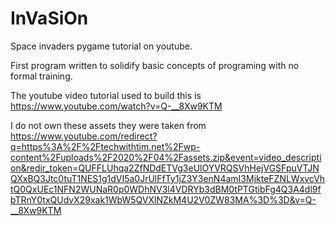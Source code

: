 # InVaSiOn
Space invaders pygame tutorial on youtube.

First program written to solidify basic concepts of programing with no formal training.

The youtube video tutorial used to build this is
https://www.youtube.com/watch?v=Q-__8Xw9KTM

I do not own these assets they were taken from 
https://www.youtube.com/redirect?q=https%3A%2F%2Ftechwithtim.net%2Fwp-content%2Fuploads%2F2020%2F04%2Fassets.zip&event=video_description&redir_token=QUFFLUhqa2ZfNDdETVg3eUlOYVRQSVhHejVGSFpuVTJNQXxBQ3Jtc0tuT1NES1g1dVI5a0JrUlFfTy1jZ3Y3enN4amI3MjkteFZNLWxvcVhtQ0QxUEc1NFN2WUNaR0p0WDhNV3l4VDRYb3dBM0tPTGtibFg4Q3A4dl9fbTRnY0txQUdvX29xak1WbW5QVXlNZkM4U2V0ZW83MA%3D%3D&v=Q-__8Xw9KTM
